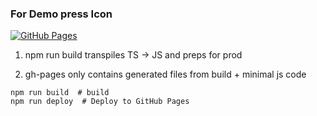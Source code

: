 
### For Demo press Icon 
[![GitHub Pages](https://img.shields.io/badge/GitHub-Pages-brightgreen)](https://tshjustin.github.io/asyncio_visuals/)


1. npm run build transpiles TS -> JS and preps for prod


2. gh-pages only contains generated files from build + minimal js code

```
npm run build  # build
npm run deploy  # Deploy to GitHub Pages
```